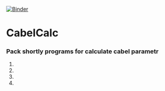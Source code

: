 [![Binder](https://mybinder.org/badge_logo.svg)](https://mybinder.org/v2/gh/DefenderOfSockets/CabelCalc/HEAD)
<h1>CabelCalc</h1>
<h3>Pack shortly programs for calculate cabel parametr</h3>

1.
2.
3.
4.
